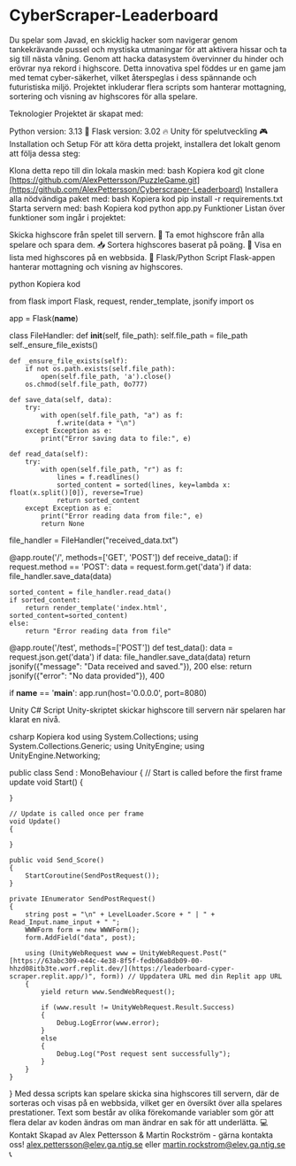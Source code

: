 # CyberScraper-Leaderboard
Du spelar som Javad, en skicklig hacker som navigerar genom tankekrävande pussel och mystiska utmaningar för att aktivera hissar och ta sig till nästa våning. Genom att hacka datasystem övervinner du hinder och erövrar nya rekord i highscore. Detta innovativa spel föddes ur en game jam med temat cyber-säkerhet, vilket återspeglas i dess spännande och futuristiska miljö. Projektet inkluderar flera scripts som hanterar mottagning, sortering och visning av highscores för alla spelare.

Teknologier
Projektet är skapat med:

Python version: 3.13 🐍
Flask version: 3.02 🔥
Unity för spelutveckling 🎮
Installation och Setup
För att köra detta projekt, installera det lokalt genom att följa dessa steg:

Klona detta repo till din lokala maskin med:
bash
Kopiera kod
git clone [https://github.com/AlexPettersson/PuzzleGame.git](https://github.com/AlexPettersson/Cyberscraper-Leaderboard)
Installera alla nödvändiga paket med:
bash
Kopiera kod
pip install -r requirements.txt
Starta servern med:
bash
Kopiera kod
python app.py
Funktioner
Listan över funktioner som ingår i projektet:

Skicka highscore från spelet till servern. 🚀
Ta emot highscore från alla spelare och spara dem. 📥
Sortera highscores baserat på poäng. 🔢
Visa en lista med highscores på en webbsida. 📄
Flask/Python Script
Flask-appen hanterar mottagning och visning av highscores.

python
Kopiera kod

from flask import Flask, request, render_template, jsonify
import os

app = Flask(__name__)

class FileHandler:
    def __init__(self, file_path):
        self.file_path = file_path
        self._ensure_file_exists()

    def _ensure_file_exists(self):
        if not os.path.exists(self.file_path):
            open(self.file_path, 'a').close()
        os.chmod(self.file_path, 0o777)

    def save_data(self, data):
        try:
            with open(self.file_path, "a") as f:
                f.write(data + "\n")
        except Exception as e:
            print("Error saving data to file:", e)

    def read_data(self):
        try:
            with open(self.file_path, "r") as f:
                lines = f.readlines()
                sorted_content = sorted(lines, key=lambda x: float(x.split()[0]), reverse=True)
                return sorted_content
        except Exception as e:
            print("Error reading data from file:", e)
            return None

file_handler = FileHandler("received_data.txt")

@app.route('/', methods=['GET', 'POST'])
def receive_data():
    if request.method == 'POST':
        data = request.form.get('data')
        if data:
            file_handler.save_data(data)

    sorted_content = file_handler.read_data()
    if sorted_content:
        return render_template('index.html', sorted_content=sorted_content)
    else:
        return "Error reading data from file"

@app.route('/test', methods=['POST'])
def test_data():
    data = request.json.get('data')
    if data:
        file_handler.save_data(data)
        return jsonify({"message": "Data received and saved."}), 200
    else:
        return jsonify({"error": "No data provided"}), 400

if __name__ == '__main__':
    app.run(host='0.0.0.0', port=8080)

Unity C# Script
Unity-skriptet skickar highscore till servern när spelaren har klarat en nivå.

csharp
Kopiera kod
using System.Collections;
using System.Collections.Generic;
using UnityEngine;
using UnityEngine.Networking;

public class Send : MonoBehaviour
{
    // Start is called before the first frame update
    void Start()
    {
        
    }

    // Update is called once per frame
    void Update()
    {
        
    }

    public void Send_Score()
    {
        StartCoroutine(SendPostRequest());
    }

    private IEnumerator SendPostRequest()
    {
        string post = "\n" + LevelLoader.Score + " | " + Read_Input.name_input + " ";
        WWWForm form = new WWWForm();
        form.AddField("data", post);
        
        using (UnityWebRequest www = UnityWebRequest.Post("[https://63abc309-e44c-4e38-8f5f-fedb06a8db09-00-hhzd08itb3te.worf.replit.dev/](https://leaderboard-cyper-scraper.replit.app/)", form)) // Uppdatera URL med din Replit app URL
        {
            yield return www.SendWebRequest();

            if (www.result != UnityWebRequest.Result.Success)
            {
                Debug.LogError(www.error);
            }
            else
            {
                Debug.Log("Post request sent successfully");
            }
        }
    }
}
Med dessa scripts kan spelare skicka sina highscores till servern, där de sorteras och visas på en webbsida, vilket ger en översikt över alla spelares prestationer.
Text som består av olika förekomande variabler som gör att flera delar av koden ändras om man ändrar en sak för att underlätta. 💻
Kontakt
Skapad av Alex Pettersson & Martin Rockström - gärna kontakta oss! alex.pettersson@elev.ga.ntig.se eller martin.rockstrom@elev.ga.ntig.se 📞
